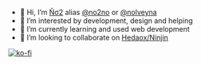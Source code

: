 - 👋 Hi, I’m <a href="https://to.no2no.eu.org/home" target="_blank" title="My Website">Ňσ2</a> alias <a href="https://to.no2no.eu.org/github" target="_blank" title="My GitHub Repository">@no2no</a> or <a href="https://to.no2no.eu.org/github2" target="_blank" title="My Old GitHub Repository">@nolveyna</a>
- 👀 I’m interested by development, design and helping
- 🌱 I’m currently learning and used web development
- 💞️ I’m looking to collaborate on <a href="https://to.no2no.eu.org/github/ninjin" title="Hedaox/Ninjin">Hedaox/Ninjin</a>

[![ko-fi](https://ko-fi.com/img/githubbutton_sm.svg)](https://to.no2no.eu.org/donate)

<!---
no2no/no2no is a ✨ special ✨ repository because its `README.md` (this file) appears on your GitHub profile.
You can click the Preview link to take a look at your changes.
--->
